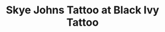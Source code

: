 ---
title: "Skye Johns Tattoo at Black Ivy Tattoo"
url: /brisbane/skye-johns-tattoo-at-black-ivy-tattoo/
shop: tattoo
---